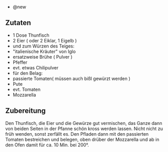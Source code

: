 - @new

## Zutaten
- 1 Dose Thunfisch
- 2 Eier ( oder 2 Eiklar, 1 Eigelb )
- und zum Würzen des Teiges:
- "italienische Kräuter" von Iglo
- ersatzweise Brühe ( Pulver )
- Pfeffer
- evt. etwas Chilipulver
- für den Belag:
- passierte Tomaten( müssen auch bißl gewürzt werden )
- Pute
- evt. Tomaten
- Mozzarella

## Zubereitung
Den Thunfisch, die Eier und die Gewürze gut vermischen, das Ganze dann von beiden Seiten in der Pfanne schön kross werden lassen. Nicht nicht zu früh wenden, sonst zerfällt es.
Den Pfladen dann mit den passierten Tomaten bestreichen und belegen, oben drüber der Mozzarella und ab in den Ofen damit für ca. 10 Min. bei 200°.
